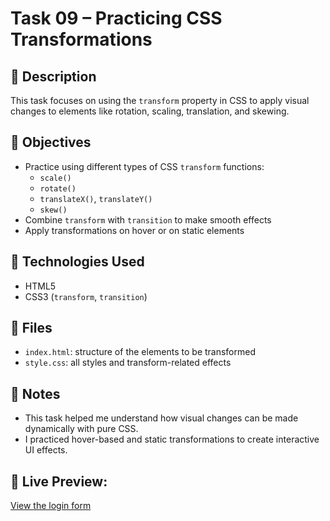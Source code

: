 # Task 09 – Practicing CSS Transformations

## 📝 Description
This task focuses on using the `transform` property in CSS to apply visual changes to elements like rotation, scaling, translation, and skewing.

## 🎯 Objectives
- Practice using different types of CSS `transform` functions:
  - `scale()`
  - `rotate()`
  - `translateX()`, `translateY()`
  - `skew()`
- Combine `transform` with `transition` to make smooth effects
- Apply transformations on hover or on static elements

## 🧰 Technologies Used
- HTML5
- CSS3 (`transform`, `transition`)

## 📁 Files
- `index.html`: structure of the elements to be transformed
- `style.css`: all styles and transform-related effects

## 📌 Notes
- This task helped me understand how visual changes can be made dynamically with pure CSS.
- I practiced hover-based and static transformations to create interactive UI effects.

## 🔗 Live Preview:
[View the login form](https://as-0607.github.io/sef-web-tasks/task-09-transform_practice)

